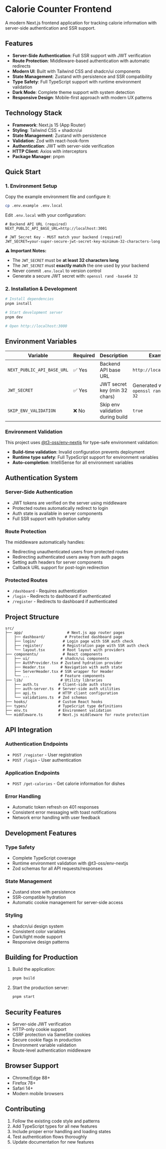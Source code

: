 # Calorie Counter Frontend

A modern Next.js frontend application for tracking calorie information with server-side authentication and SSR support.

## Features

- **Server-Side Authentication**: Full SSR support with JWT verification
- **Route Protection**: Middleware-based authentication with automatic redirects
- **Modern UI**: Built with Tailwind CSS and shadcn/ui components
- **State Management**: Zustand with persistence and SSR compatibility
- **Type Safety**: Full TypeScript support with runtime environment validation
- **Dark Mode**: Complete theme support with system detection
- **Responsive Design**: Mobile-first approach with modern UX patterns

## Technology Stack

- **Framework**: Next.js 15 (App Router)
- **Styling**: Tailwind CSS + shadcn/ui
- **State Management**: Zustand with persistence
- **Validation**: Zod with react-hook-form
- **Authentication**: JWT with server-side verification
- **HTTP Client**: Axios with interceptors
- **Package Manager**: pnpm

## Quick Start

### 1. Environment Setup

Copy the example environment file and configure it:

```bash
cp .env.example .env.local
```

Edit `.env.local` with your configuration:

```env
# Backend API URL (required)
NEXT_PUBLIC_API_BASE_URL=http://localhost:3001

# JWT Secret Key - MUST match your backend (required)
JWT_SECRET=your-super-secure-jwt-secret-key-minimum-32-characters-long
```

**⚠️ Important Notes:**
- The `JWT_SECRET` must be **at least 32 characters long**
- The `JWT_SECRET` must **exactly match** the one used by your backend
- Never commit `.env.local` to version control
- Generate a secure JWT secret with: `openssl rand -base64 32`

### 2. Installation & Development

```bash
# Install dependencies
pnpm install

# Start development server
pnpm dev

# Open http://localhost:3000
```

## Environment Variables

| Variable | Required | Description | Example |
|----------|----------|-------------|---------|
| `NEXT_PUBLIC_API_BASE_URL` | ✅ Yes | Backend API base URL | `http://localhost:3001` |
| `JWT_SECRET` | ✅ Yes | JWT secret key (min 32 chars) | Generated with `openssl rand -base64 32` |
| `SKIP_ENV_VALIDATION` | ❌ No | Skip env validation during build | `true` |

### Environment Validation

This project uses [@t3-oss/env-nextjs](https://env.t3.gg/) for type-safe environment validation:

- **Build-time validation**: Invalid configuration prevents deployment
- **Runtime type safety**: Full TypeScript support for environment variables
- **Auto-completion**: IntelliSense for all environment variables

## Authentication System

### Server-Side Authentication
- JWT tokens are verified on the server using middleware
- Protected routes automatically redirect to login
- Auth state is available in server components
- Full SSR support with hydration safety

### Route Protection
The middleware automatically handles:
- Redirecting unauthenticated users from protected routes
- Redirecting authenticated users away from auth pages
- Setting auth headers for server components
- Callback URL support for post-login redirection

### Protected Routes
- `/dashboard` - Requires authentication
- `/login` - Redirects to dashboard if authenticated
- `/register` - Redirects to dashboard if authenticated

## Project Structure

```
src/
├── app/                    # Next.js app router pages
│   ├── dashboard/         # Protected dashboard page
│   ├── login/            # Login page with SSR auth check
│   ├── register/         # Registration page with SSR auth check
│   └── layout.tsx        # Root layout with providers
├── components/           # React components
│   ├── ui/              # shadcn/ui components
│   ├── AuthProvider.tsx # Zustand hydration provider
│   ├── Header.tsx       # Navigation with auth state
│   ├── ServerHeader.tsx # SSR wrapper for Header
│   └── ...              # Feature components
├── lib/                 # Utility libraries
│   ├── auth.ts         # Client-side auth store
│   ├── auth-server.ts  # Server-side auth utilities
│   ├── api.ts          # HTTP client configuration
│   └── validations.ts  # Zod schemas
├── hooks/              # Custom React hooks
├── types/              # TypeScript type definitions
├── env.ts              # Environment validation
└── middleware.ts       # Next.js middleware for route protection
```

## API Integration

### Authentication Endpoints
- `POST /register` - User registration
- `POST /login` - User authentication

### Application Endpoints  
- `POST /get-calories` - Get calorie information for dishes

### Error Handling
- Automatic token refresh on 401 responses
- Consistent error messaging with toast notifications
- Network error handling with user feedback

## Development Features

### Type Safety
- Complete TypeScript coverage
- Runtime environment validation with @t3-oss/env-nextjs
- Zod schemas for all API requests/responses

### State Management
- Zustand store with persistence
- SSR-compatible hydration
- Automatic cookie management for server-side access

### Styling
- shadcn/ui design system
- Consistent color variables
- Dark/light mode support
- Responsive design patterns

## Building for Production

1. Build the application:
   ```bash
   pnpm build
   ```

2. Start the production server:
   ```bash
   pnpm start
   ```

## Security Features

- Server-side JWT verification
- HTTP-only cookie support
- CSRF protection via SameSite cookies
- Secure cookie flags in production
- Environment variable validation
- Route-level authentication middleware

## Browser Support

- Chrome/Edge 88+
- Firefox 78+
- Safari 14+
- Modern mobile browsers

## Contributing

1. Follow the existing code style and patterns
2. Add TypeScript types for all new features
3. Include proper error handling and loading states
4. Test authentication flows thoroughly
5. Update documentation for new features
